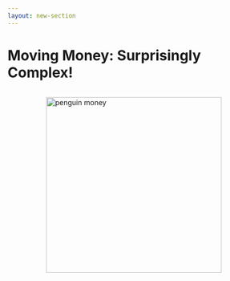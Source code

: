 ```yaml
---
layout: new-section
---
```


# Moving Money: Surprisingly Complex!

<div style="display: flex; justify-content: center; margin-top: 2rem;">
  <img src="https://media.giphy.com/media/K0fCYZRbETczFWydo0/giphy.gif" alt="penguin money" width="350"/>
</div>